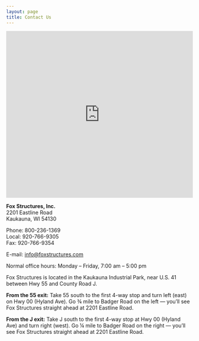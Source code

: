 ```yaml
---
layout: page
title: Contact Us
---
```


<iframe src="https://www.google.com/maps/embed?pb=!1m14!1m8!1m3!1d2855.3972640178113!2d-88.254993!3d44.301783!3m2!1i1024!2i768!4f13.1!3m3!1m2!1s0x8803aeafeea6c15d%3A0x14c92b8c9918bf5!2sFox+Structures+Inc!5e0!3m2!1sen!2sus!4v1400528285752" width="100%" height="450" frameborder="0" style="border:0"></iframe>

**Fox Structures, Inc.**  
2201 Eastline Road  
Kaukauna, WI 54130

Phone: 800-236-1369  
Local: 920-766-9305  
Fax: 920-766-9354

E-mail: info@foxstructures.com

Normal office hours:
Monday – Friday,
7:00 am – 5:00 pm

Fox Structures is located in the Kaukauna Industrial Park, near U.S. 41 between Hwy 55 and County Road J.

**From the 55 exit:** Take 55 south to the first 4-way stop and turn left (east) on Hwy 00 (Hyland Ave). Go ¾ mile to Badger Road on the left — you’ll see Fox Structures straight ahead at 2201 Eastline Road.

**From the J exit:** Take J south to the first 4-way stop at Hwy 00 (Hyland Ave) and turn right (west). Go ¼ mile to Badger Road on the right — you’ll see Fox Structures straight ahead at 2201 Eastline Road.